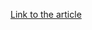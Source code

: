 [Link to the article](https://thehackernews.com/2024/11/oracle-warns-of-agile-plm-vulnerability.html)
